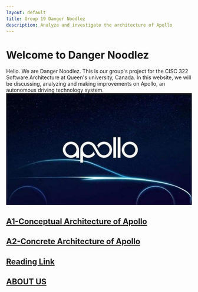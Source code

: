 ```yaml
---
layout: default
title: Group 19 Danger Noodlez
description: Analyze and investigate the architecture of Apollo
---
```


# Welcome to Danger Noodlez
Hello. We are Danger Noodlez. This is our group's project for the CISC 322 Software Architecture at Queen's university, Canada. In this website, we will be discussing, analyzing and making improvements on Apollo, an autonomous driving technology system.
![apollo_logo](./picture/apollo_logo.jfif)

## [A1-Conceptual Architecture of Apollo](./a1_conceptual_architecture.html)

## [A2-Concrete Architecture of Apollo](./a2_concrete__architecture.html)

## [Reading Link](./reading_link.html)

## [ABOUT US](./about_us.html)


